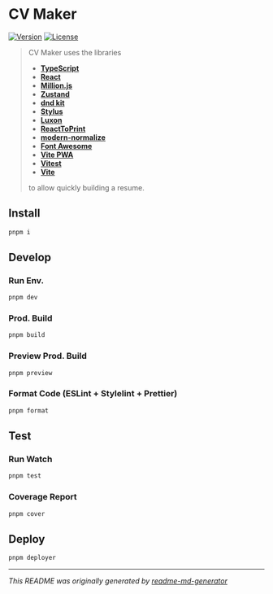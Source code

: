 # CV Maker
[![Version](https://img.shields.io/badge/dynamic/json?url=https://raw.githubusercontent.com/eldarlrd/cv-maker/main/package.json&query=version&logo=git-extensions&label=version&labelColor=475569&color=0284c7)](https://github.com/eldarlrd/cv-maker/blob/main/package.json)
[![License](https://img.shields.io/badge/dynamic/json?url=https://raw.githubusercontent.com/eldarlrd/cv-maker/main/package.json&query=license&logo=open-source-initiative&logoColor=fff&label=license&labelColor=475569&color=c026d3)](https://github.com/eldarlrd/cv-maker/blob/main/LICENSE)

> CV Maker uses the libraries
> - **[TypeScript](https://typescriptlang.org)**
> - **[React](https://react.dev)**
> - **[Million.js](https://million.dev)**
> - **[Zustand](https://zustand-demo.pmnd.rs)**
> - **[dnd kit](https://dndkit.com)**
> - **[Stylus](https://stylus-lang.com)**
> - **[Luxon](https://moment.github.io/luxon)**
> - **[ReactToPrint](https://github.com/MatthewHerbst/react-to-print)**
> - **[modern-normalize](https://github.com/sindresorhus/modern-normalize)**
> - **[Font Awesome](https://fontawesome.com)**
> - **[Vite PWA](https://vite-pwa-org.netlify.app)**
> - **[Vitest](https://vitest.dev)**
> - **[Vite](https://vitejs.dev)**
>
> to allow quickly building a resume.

## Install
```sh
pnpm i
```
## Develop
### Run Env.
```sh
pnpm dev
```
### Prod. Build
```sh
pnpm build
```
### Preview Prod. Build
```sh
pnpm preview
```
### Format Code (ESLint + Stylelint + Prettier)
```sh
pnpm format
```
## Test
### Run Watch
```sh
pnpm test
```
### Coverage Report
```sh
pnpm cover
```
## Deploy
```sh
pnpm deployer
```
***
*This README was originally generated by [readme-md-generator](https://github.com/kefranabg/readme-md-generator)*